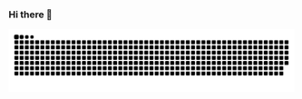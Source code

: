 ### Hi there 👋

<!--
Here are some ideas to get you started:

- 🔭 I’m currently working on ...
- 🌱 I’m currently learning ...
- 👯 I’m looking to collaborate on ...
- 🤔 I’m looking for help with ...
- 💬 Ask me about ...
- 📫 How to reach me: ...
- 😄 Pronouns: ...
- ⚡ Fun fact: ...
-->

<picture>
  <source media="(prefers-color-scheme: dark)" srcset="https://raw.githubusercontent.com/Kurisu-04/Kurisu-04/output/github-contribution-grid-snake-dark.svg" />
  <source media="(prefers-color-scheme: light)" srcset="https://raw.githubusercontent.com/Kurisu-04/Kurisu-04/output/github-contribution-grid-snake.svg" />
  <img alt="github-snake" src="https://raw.githubusercontent.com/Kurisu-04/Kurisu-04/output/github-contribution-grid-snake.svg" />
</picture>
